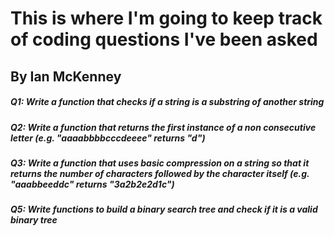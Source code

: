 # This is where I'm going to keep track of coding questions I've been asked

## By Ian McKenney

##### Q1: Write a function that checks if a string is a substring of another string

##### Q2: Write a function that returns the first instance of a non consecutive letter (e.g. "aaaabbbbcccdeeee" returns "d")

##### Q3: Write a function that uses basic compression on a string so that it returns the number of characters followed by the character itself (e.g. "aaabbeeddc" returns "3a2b2e2d1c")

##### Q5: Write functions to build a binary search tree and check if it is a valid binary tree

